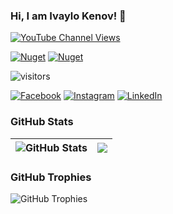 ### Hi, I am Ivaylo Kenov! 👋

[![YouTube Channel Views](https://img.shields.io/youtube/channel/views/UCP5Ons7fK3yKhX6lhc9XcfQ?label=Code%20It%20Up%20Views&style=social)](https://www.youtube.com/c/CodeItUpwithIvo) 

[![Nuget](https://img.shields.io/badge/NuGet%20Downloads-5M-brightgreen)](https://www.nuget.org/profiles/ivaylo.kenov) [![Nuget](https://img.shields.io/nuget/dt/MyTested.WebApi?label=Best%20NuGet%20Package)](https://www.nuget.org/profiles/ivaylo.kenov) 

![visitors](https://visitor-badge.glitch.me/badge?page_id=ivaylokenov)

[![Facebook](https://img.shields.io/badge/-Facebook-00B2FF?style=flat-square&logo=Facebook&logoColor=white)](https://www.facebook.com/ivaylo.kenov/)
[![Instagram](https://img.shields.io/badge/-Instagram-e4405f?style=flat-square&logo=Instagram&logoColor=white)](https://www.instagram.com/ivaylokenov/) 
[![LinkedIn](https://img.shields.io/badge/-LinkedIn-0e76a8?style=flat-square&logo=Linkedin&logoColor=white)](https://www.linkedin.com/in/kenov/) 

### GitHub Stats

| <img align="center" src="https://github-readme-stats.vercel.app/api?username=ivaylokenov&count_private=true&show_icons=true&include_all_commits=true&hide_border=true&hide=contribs" alt="GitHub Stats" /> | <img align="center" src="https://github-readme-stats.vercel.app/api/top-langs/?username=ivaylokenov&layout=compact&hide_border=true" /> |
| ------------- | ------------- |

### GitHub Trophies

<img align="center" src="https://github-profile-trophy.vercel.app/?username=ivaylokenov&rank=-C,-B&margin-w=48" alt="GitHub Trophies" />
